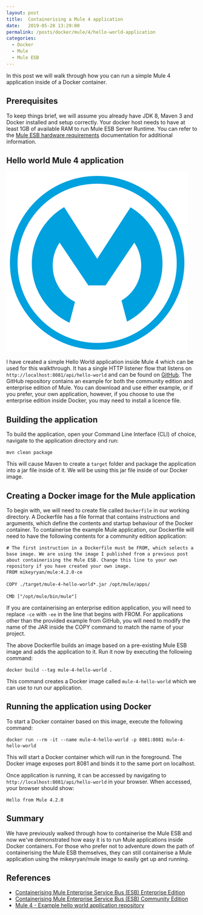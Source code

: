 ```yaml
---
layout: post
title:  Containerising a Mule 4 application
date:   2019-05-28 13:29:00
permalink: /posts/docker/mule/4/hello-world-application
categories:
  - Docker
  - Mule
  - Mule ESB
---
```

In this post we will walk through how you can run a simple Mule 4 application inside of a Docker container.

## Prerequisites
To keep things brief, we will assume you already have JDK 8, Maven 3 and Docker installed and setup correctly. Your docker host needs to have at least 1GB of available RAM to run Mule ESB Server Runtime. You can refer to the [Mule ESB hardware requirements](https://docs.mulesoft.com/mule-runtime/4.2/hardware-and-software-requirements) documentation for additional information.

## Hello world Mule 4 application

![MuleSoft logo](/assets/images/posts/mulesoft-logo.svg)

I have created a simple Hello World application inside Mule 4 which can be used for this walkthrough. It has a single HTTP listener flow that listens on ```http://localhost:8081/api/hello-world``` and can be found on  [GitHub](https://github.com/Mike-Gough/mule-4-hello-world). The GitHub repository contains an example for both the community edition and enterprise edition of Mule. You can download and use either example, or if you prefer, your own application, however, if you choose to use the enterprise edition inside Docker, you may need to install a licence file.

## Building the application
To build the application, open your Command Line Interface (CLI) of choice, navigate to the application directory and run:
```
mvn clean package
```
This will cause Maven to create a ```target``` folder and package the application into a jar file inside of it. We will be using this jar file inside of our Docker image.

## Creating a Docker image for the Mule application
To begin with, we will need to create file called ```Dockerfile``` in our working directory. A Dockerfile has a file format that contains instructions and arguments, which define the contents and startup behaviour of the Docker container. To containerise the example Mule application, our Dockerfile will need to have the following contents for a community edition application:
```
# The first instruction in a Dockerfile must be FROM, which selects a base image. We are using the image I published from a previous post about containerising the Mule ESB. Change this line to your own repository if you have created your own image.
FROM mikeyryan/mule:4.2.0-ce

COPY ./target/mule-4-hello-world*.jar /opt/mule/apps/

CMD ["/opt/mule/bin/mule"]
```

If you are containerising an enterprise edition application, you will need to replace ```-ce``` with ```-ee``` in the line that begins with FROM. For applications other than the provided example from GitHub, you will need to modify the name of the JAR inside the COPY command to match the name of your project.

The above Dockerfile builds an image based on a pre-existing Mule ESB image and adds the application to it. Run it now by executing the following command:
```
docker build --tag mule-4-hello-world .
```
This command creates a Docker image called ```mule-4-hello-world``` which we can use to run our application.

## Running the application using Docker
To start a Docker container based on this image, execute the following command:
```
docker run --rm -it --name mule-4-hello-world -p 8081:8081 mule-4-hello-world
```
This will start a Docker container which will run in the foreground. The Docker image exposes port 8081 and binds it to the same port on localhost.

Once application is running, it can be accessed by navigating to ```http://localhost:8081/api/hello-world``` in your browser. When accessed, your browser should show:
```
Hello from Mule 4.2.0
```

## Summary
We have previously walked through how to containerise the Mule ESB and now we've demonstrated how easy it is to run Mule applications inside Docker containers. For those who prefer not to adventure down the path of containerising the Mule ESB themselves, they can still containerise a Mule application using the mikeyryan/mule image to easily get up and running.

## References
- [Containerising Mule Enterprise Service Bus (ESB) Enterprise Edition][1]
- [Containerising Mule Enterprise Service Bus (ESB) Community Edition][2]
- [Mule 4 - Example hello world application repository][3]

[1]: https://mike.gough.me/posts/docker/mule/esb/enterprise-edition "Containerising Mule Enterprise Service Bus (ESB) Enterprise Edition"
[2]: https://mike.gough.me/posts/docker/mule/esb/community-edition "Containerising Mule Enterprise Service Bus (ESB) Community Edition"
[3]: https://github.com/Mike-Gough/mule-4-hello-world "Mike-Gough/mule-4-hello-world"